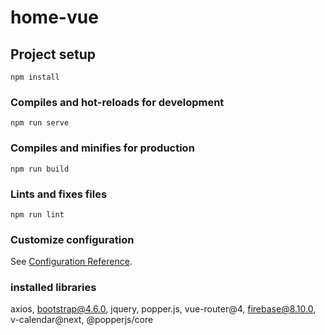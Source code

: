 # home-vue

## Project setup
```
npm install
```

### Compiles and hot-reloads for development
```
npm run serve
```

### Compiles and minifies for production
```
npm run build
```

### Lints and fixes files
```
npm run lint
```

### Customize configuration
See [Configuration Reference](https://cli.vuejs.org/config/).

### installed libraries 
axios, bootstrap@4.6.0, jquery, popper.js, vue-router@4, firebase@8.10.0, v-calendar@next, @popperjs/core
